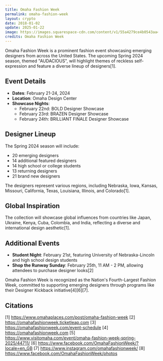 ```yaml
---
title: Omaha Fashion Week
permalink: omaha-fashion-week
layout: crypto
date: 2018-01-02
update: 2025-01-22
image: https://images.squarespace-cdn.com/content/v1/55a4279ce4b0543aa4ee89c5/1710447181865-MEY4WH9VIENTB5SXRPB8/370630374_10225281155758844_6112671900059212422_n.jpeg?format=2500w
credits: Omaha Fashion Week
---
```


Omaha Fashion Week is a prominent fashion event showcasing emerging designers from across the United States. The upcoming Spring 2024 season, themed "AUDACIOUS", will highlight themes of reckless self-expression and feature a diverse lineup of designers[1].

## Event Details
- **Dates**: February 21-24, 2024
- **Location**: Omaha Design Center
- **Showcase Nights**:
  - February 22nd: BOLD Designer Showcase
  - February 23rd: BRAZEN Designer Showcase
  - February 24th: BRILLIANT FINALE Designer Showcase

## Designer Lineup
The Spring 2024 season will include:
- 20 emerging designers
- 14 additional featured designers
- 14 high school or college students
- 13 returning designers
- 21 brand new designers

The designers represent various regions, including Nebraska, Iowa, Kansas, Missouri, California, Texas, Louisiana, Illinois, and Colorado[1].

## Global Inspiration
The collection will showcase global influences from countries like Japan, Ukraine, Kenya, Cuba, Colombia, and India, reflecting a diverse and international design aesthetic[1].

## Additional Events
- **Student Night**: February 21st, featuring University of Nebraska-Lincoln and high school design students
- **Shop the Runway Sunday**: February 25th, 11 AM - 2 PM, allowing attendees to purchase designer looks[2]

Omaha Fashion Week is recognized as the Nation's Fourth-Largest Fashion Week, committed to supporting emerging designers through programs like their Designer Kickback initiative[4][6][7].

## Citations

[1] https://www.omahaplaces.com/post/omaha-fashion-week
[2] https://omahafashionweek.ticketleap.com
[3] https://omahafashionweek.com/event-schedule
[4] https://omahafashionweek.com
[5] https://www.visitomaha.com/event/omaha-fashion-week-spring-2025/44711/
[6] https://www.facebook.com/OmahaFashionWeek/?locale=en_GB
[7] https://www.instagram.com/omahafashionweek/
[8] https://www.facebook.com/OmahaFashionWeek/photos
